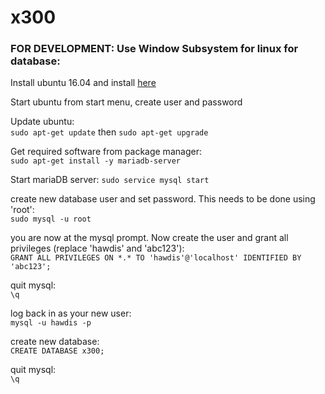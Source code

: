 # x300

### FOR DEVELOPMENT: Use Window Subsystem for linux for database:
Install ubuntu 16.04 and install [here](https://aka.ms/wsl-ubuntu-1604/)

Start ubuntu from start menu, create user and password

Update ubuntu:  
`sudo apt-get update` then `sudo apt-get upgrade`

Get required software from package manager:  
`sudo apt-get install -y mariadb-server`

Start mariaDB server:
`sudo service mysql start`

create new database user and set password.  This needs to be done using 'root':   
`sudo mysql -u root`  

you are now at the mysql prompt.  Now create the user and grant all privileges (replace 'hawdis' and 'abc123'):  
```GRANT ALL PRIVILEGES ON *.* TO 'hawdis'@'localhost' IDENTIFIED BY 'abc123';``` 

quit mysql:  
`\q`  

log back in as your new user:  
```mysql -u hawdis -p```  

create new database:  
```CREATE DATABASE x300;```  

quit mysql:  
`\q`  